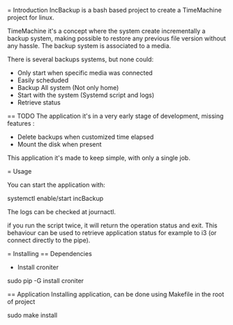 = Introduction
IncBackup is a bash based project to create a TimeMachine project for linux.

TimeMachine it's a concept where the system create incrementally a backup system, making possible to restore any previous file version without any hassle. The backup system is associated to a media.

There is several backups systems, but none could:
* Only start when specific media was connected
* Easily scheduded
* Backup All system (Not only home)
* Start with the system (Systemd script and logs)
* Retrieve status

== TODO
The application it's in a very early stage of development, missing features :
* Delete backups when customized time elapsed
* Mount the disk when present

This application it's made to keep simple, with only a single job.


= Usage

You can start the application with:

systemctl enable/start incBackup

The logs can be checked at journactl.

if you run the script twice, it will return the operation status and exit. This behaviour can be used to retrieve application status for example to i3 (or connect directly to the pipe).

= Installing
== Dependencies
* Install croniter

sudo pip -G install croniter

== Application
Installing application, can be done using Makefile in the root of project

sudo make install
